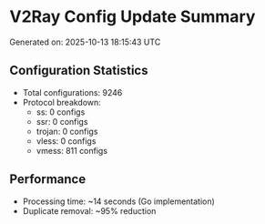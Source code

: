 # V2Ray Config Update Summary
Generated on: 2025-10-13 18:15:43 UTC

## Configuration Statistics
- Total configurations: 9246
- Protocol breakdown:
  - ss: 0 configs
  - ssr: 0 configs
  - trojan: 0 configs
  - vless: 0 configs
  - vmess: 811 configs

## Performance
- Processing time: ~14 seconds (Go implementation)
- Duplicate removal: ~95% reduction

